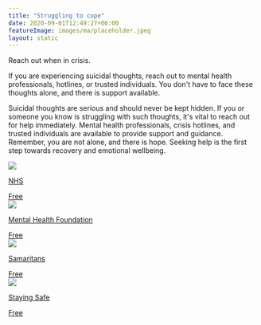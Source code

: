 ```yaml
---
title: "Struggling to cope"
date: 2020-09-01T12:49:27+06:00
featureImage: images/ma/placeholder.jpeg
layout: static
---
```


Reach out when in crisis.

If you are experiencing suicidal thoughts, reach out to mental health professionals, hotlines, or trusted individuals. You don't have to face these thoughts alone, and there is support available.

Suicidal thoughts are serious and should never be kept hidden. If you or someone you know is struggling with such thoughts, it's vital to reach out for help immediately. Mental health professionals, crisis hotlines, and trusted individuals are available to provide support and guidance. Remember, you are not alone, and there is hope. Seeking help is the first step towards recovery and emotional wellbeing.

<a class="ma-link" href="https://www.nhs.uk/mental-health/feelings-symptoms-behaviours/behaviours/help-for-suicidal-thoughts/"><div class="ma-card ma-card-Community"><div class="ma-icon"><img src ="/images/Icon-check - community - opacity.svg"/></div><div class="ma-name"><p>NHS</p></div><div class="ma-paid-text"><span>Free</span></div></div></a><a class="ma-link" href="https://www.mentalhealth.org.uk/explore-mental-health/a-z-topics/suicidal-thoughts"><div class="ma-card ma-card-Community"><div class="ma-icon"><img src ="/images/Icon-check - community - opacity.svg"/></div><div class="ma-name"><p>Mental Health Foundation</p></div><div class="ma-paid-text"><span>Free</span></div></div></a><a class="ma-link" href="https://www.samaritans.org/how-we-can-help/"><div class="ma-card ma-card-Community"><div class="ma-icon"><img src ="/images/Icon-check - community - opacity.svg"/></div><div class="ma-name"><p>Samaritans</p></div><div class="ma-paid-text"><span>Free</span></div></div></a><a class="ma-link" href="https://stayingsafe.net/"><div class="ma-card ma-card-Community"><div class="ma-icon"><img src ="/images/Icon-check - community - opacity.svg"/></div><div class="ma-name"><p>Staying Safe</p></div><div class="ma-paid-text"><span>Free</span></div></div></a>  

<br/><br/>






